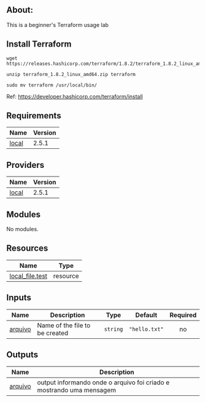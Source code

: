 ## About:

This is a beginner's Terraform usage lab

## Install Terraform

```
wget https://releases.hashicorp.com/terraform/1.8.2/terraform_1.8.2_linux_amd64.zip

unzip terraform_1.8.2_linux_amd64.zip terraform

sudo mv terraform /usr/local/bin/
```
Ref: https://developer.hashicorp.com/terraform/install

## Requirements

| Name | Version |
|------|---------|
| <a name="requirement_local"></a> [local](#requirement\_local) | 2.5.1 |

## Providers

| Name | Version |
|------|---------|
| <a name="provider_local"></a> [local](#provider\_local) | 2.5.1 |

## Modules

No modules.

## Resources

| Name | Type |
|------|------|
| [local_file.test](https://registry.terraform.io/providers/hashicorp/local/2.5.1/docs/resources/file) | resource |

## Inputs

| Name | Description | Type | Default | Required |
|------|-------------|------|---------|:--------:|
| <a name="input_arquivo"></a> [arquivo](#input\_arquivo) | Name of the file to be created | `string` | `"hello.txt"` | no |

## Outputs

| Name | Description |
|------|-------------|
| <a name="output_arquivo"></a> [arquivo](#output\_arquivo) | output informando onde o arquivo foi criado e mostrando uma mensagem |
